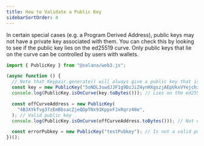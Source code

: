 ```yaml
---
title: How to Validate a Public Key
sidebarSortOrder: 4
---
```


In certain special cases (e.g. a Program Derived Address), public keys may not
have a private key associated with them. You can check this by looking to see if
the public key lies on the ed25519 curve. Only public keys that lie on the curve
can be controlled by users with wallets.

```javascript file="check-public-key.ts"
import { PublicKey } from "@solana/web3.js";

(async function () {
  // Note that Keypair.generate() will always give a public key that is valid for users
  const key = new PublicKey("5oNDL3swdJJF1g9DzJiZ4ynHXgszjAEpUkxVYejchzrY"); // Valid public key
  console.log(PublicKey.isOnCurve(key.toBytes())); // Lies on the ed25519 curve and is suitable for users

  const offCurveAddress = new PublicKey(
    "4BJXYkfvg37zEmBbsacZjeQDpTNx91KppxFJxRqrz48e",
  ); // Valid public key
  console.log(PublicKey.isOnCurve(offCurveAddress.toBytes())); // Not on the ed25519 curve, therefore not suitable for users

  const errorPubkey = new PublicKey("testPubkey"); // Is not a valid public key
})();
```
